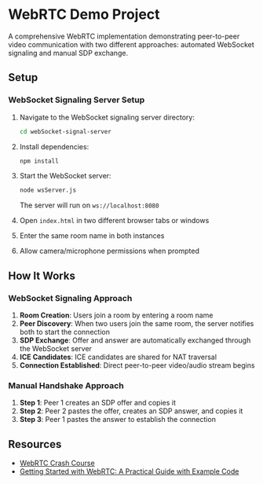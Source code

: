 # WebRTC Demo Project

A comprehensive WebRTC implementation demonstrating peer-to-peer video communication with two different approaches: automated WebSocket signaling and manual SDP exchange.

## Setup

### WebSocket Signaling Server Setup

1. Navigate to the WebSocket signaling server directory:

   ```bash
   cd webSocket-signal-server
   ```

2. Install dependencies:

   ```bash
   npm install
   ```

3. Start the WebSocket server:

   ```bash
   node wsServer.js
   ```

   The server will run on `ws://localhost:8080`

4. Open `index.html` in two different browser tabs or windows
5. Enter the same room name in both instances
6. Allow camera/microphone permissions when prompted

## How It Works

### WebSocket Signaling Approach

1. **Room Creation**: Users join a room by entering a room name
2. **Peer Discovery**: When two users join the same room, the server notifies both to start the connection
3. **SDP Exchange**: Offer and answer are automatically exchanged through the WebSocket server
4. **ICE Candidates**: ICE candidates are shared for NAT traversal
5. **Connection Established**: Direct peer-to-peer video/audio stream begins

### Manual Handshake Approach

1. **Step 1**: Peer 1 creates an SDP offer and copies it
2. **Step 2**: Peer 2 pastes the offer, creates an SDP answer, and copies it
3. **Step 3**: Peer 1 pastes the answer to establish the connection

## Resources

- [WebRTC Crash Course](https://www.youtube.com/watch?v=FExZvpVvYxA)
- [Getting Started with WebRTC: A Practical Guide with Example Code](https://medium.com/@fengliu_367/getting-started-with-webrtc-a-practical-guide-with-example-code-b0f60efdd0a7)
